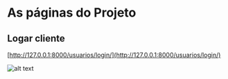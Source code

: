 



# As páginas do Projeto





## Logar cliente 
[http://127.0.0.1:8000/usuarios/login/](http://127.0.0.1:8000/usuarios/login/)

![alt text](textp/logar.png)